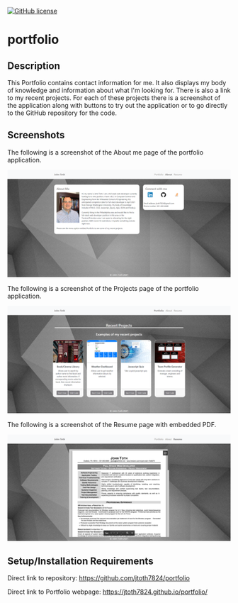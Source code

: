 [![GitHub license](https://img.shields.io/github/license/Naereen/StrapDown.js.svg)](https://github.com/Naereen/StrapDown.js/blob/master/LICENSE)

# portfolio

## Description

This Portfolio contains contact information for me.   It also displays my body of knowledge and information about what I'm looking for.    There is also a link to my recent projects.    For each of these projects there is a screenshot of the application along with buttons to try out the application or to go directly to the GitHub repository for the code.

## Screenshots
 
The following is a screenshot of the About me page of the portfolio application.

<p align="center">
  <img src="./assets/images/AboutMe.png" alt="About me page of the portfolio application screenshot">
</p>

The following is a screenshot of the Projects page of the portfolio application.

<p align="center">
  <img src="./assets/images/Projects.png" alt="Projects page of the portfolio application screenshot">
</p>

The following is a screenshot of the Resume page with embedded PDF.

<p align="center">
  <img src="./assets/images/Resume.png" alt="Resume page of the portfolio application screenshot">
</p>

## Setup/Installation Requirements

Direct link to repository:  https://github.com/jtoth7824/portfolio

Direct link to Portfolio webpage:  https://jtoth7824.github.io/portfolio/